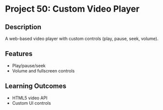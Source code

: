 # Project 50: Custom Video Player

## Description
A web-based video player with custom controls (play, pause, seek, volume).

## Features
- Play/pause/seek
- Volume and fullscreen controls

## Learning Outcomes
- HTML5 video API
- Custom UI controls

